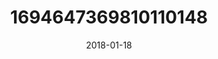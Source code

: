 ---
title: "1694647369810110148"
image: "2018-01-18 12.08.50 1694647369810110148_46248401"
date: "2018-01-18"
type: "photo"
---